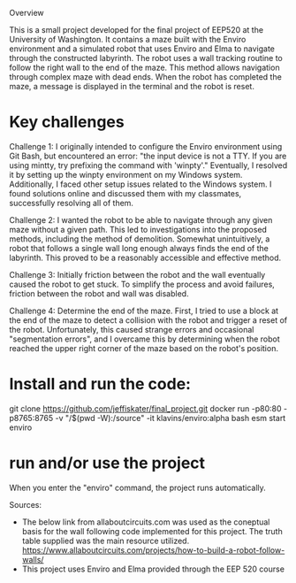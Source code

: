 Overview


This is a small project developed for the final project of EEP520 at the University of Washington. It contains a maze built with the Enviro environment and a simulated robot that uses Enviro and Elma to navigate through the constructed labyrinth. The robot uses a wall tracking routine to follow the right wall to the end of the maze. This method allows navigation through complex maze with dead ends. When the robot has completed the maze, a message is displayed in the terminal and the robot is reset.

Key challenges
===
Challenge 1:
I originally intended to configure the Enviro environment using Git Bash, but encountered an error: "the input device is not a TTY. If you are using mintty, try prefixing the command with 'winpty'." Eventually, I resolved it by setting up the winpty environment on my Windows system. Additionally, I faced other setup issues related to the Windows system. I found solutions online and discussed them with my classmates, successfully resolving all of them.

Challenge 2:
I wanted the robot to be able to navigate through any given maze without a given path. This led to investigations into the proposed methods, including the method of demolition. Somewhat unintuitively, a robot that follows a single wall long enough always finds the end of the labyrinth. This proved to be a reasonably accessible and effective method.

Challenge 3:
Initially friction between the robot and the wall eventually caused the robot to get stuck. To simplify the process and avoid failures, friction between the robot and wall was disabled.

Challenge 4:
Determine the end of the maze. First, I tried to use a block at the end of the maze to detect a collision with the robot and trigger a reset of the robot. Unfortunately, this caused strange errors and occasional "segmentation errors", and I overcame this by determining when the robot reached the upper right corner of the maze based on the robot's position.

Install and run the code:
===

git clone https://github.com/jeffiskater/final_project.git
    docker run -p80:80 -p8765:8765 -v "/$(pwd -W):/source" -it klavins/enviro:alpha bash
    esm start
    enviro

run and/or use the project
===
When you enter the "enviro" command, the project runs automatically.

Sources:
- The below link from allaboutcircuits.com was used as the coneptual basis for the wall following code implemented for this project. The truth table supplied was the main resource utilized.
https://www.allaboutcircuits.com/projects/how-to-build-a-robot-follow-walls/
- This project uses Enviro and Elma provided through the EEP 520 course
